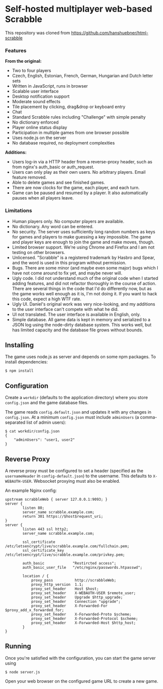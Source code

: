 # Self-hosted multiplayer web-based Scrabble

This repository was cloned from https://github.com/hanshuebner/html-scrabble

### Features

**From the original:**

* Two to four players
* Czech, English, Estonian, French, German, Hungarian and Dutch letter sets
* Written in JavaScript, runs in browser
* Scalable user interface
* Desktop notification support
* Moderate sound effects
* Tile placement by clicking, drag&drop or keyboard entry
* Chat
* Standard Scrabble rules including "Challenge" with simple penalty
* No dictionary enforced
* Player online status display
* Participation in multiple games from one browser possible
* Uses node.js on the server
* No database required, no deployment complexities

**Additions:**

* Users log-in via a HTTP header from a reverse-proxy header, such as from nginx's auth\_basic or auth\_request.
* Users can only play as their own users. No arbitrary players. Email feature removed.
* Able to delete games and see finished games.
* There are now clocks for the game, each player, and each turn.
* Game can be paused and resumed by a player. It also automatically pauses when all players leave.

### Limitations

* Human players only.  No computer players are available.
* No dictionary.  Any word can be entered.
* No security.  The server uses sufficiently long random numbers as keys for
  games and players to make guessing a key impossible.  The game and player
  keys are enough to join the game and make moves, though.
* Limited browser support.  We're using Chrome and Firefox and I am not
  testing on other browsers.
* Unlicensed.  "Scrabble" is a registered trademark by Hasbro and Spear, and
  the word is used in this program without permission.
* Bugs.  There are some minor (and maybe even some major) bugs which I have
  not come around to fix yet, and maybe never will.
* Ugly code.  I did not understand much of the original code when I started
  adding features, and did not refactor thoroughly in the course of action.
  There are several things in the code that I'd do differently now, but as
  the game works well enough as it is, I'm not doing it.  If you want to
  hack this code, expect a high WTF rate.
* Ugly UI.  Daniel's original work was very nice-looking, and my additions
  to the user interface can't compete with what he did.
* UI not translated.  The user interface is available in English, only.
* Simple database.  All game data is kept in memory and serialized to a JSON
  log using the node-dirty database system.  This works well, but has limited
  capacity and the database file grows without bounds.

## Installing

The game uses node.js as server and depends on some npm packages.  To install
dependencies:

```
$ npm install
```

## Configuration

Create a `workdir` (defaults to the application directory) where you store 
`config.json` and the game database files. 

The game reads `config.default.json` and updates it with any changes in 
`config.json`. At a minimum `config.json` must include `adminUsers`
(a comma-separated list of admin users): 

    $ cat workdir/config.json
    {
        "adminUsers": "user1, user2"
    }

## Reverse Proxy

A reverse proxy must be configured to set a header (specified as the 
`usernameHeader` in `config-default.json`) to the username. This defaults to
`X-WEBAUTH-USER`. Websocket proxying must also be enabled. 

An example Nginx config: 

    upstream scrabbleWeb { server 127.0.0.1:9093; }
    server {
            listen 80;
            server_name scrabble.example.com;
            return 301 https://$host$request_uri;
    }
    server {
            listen 443 ssl http2;
            server_name scrabble.example.com;

            ssl_certificate           /etc/letsencrypt/live/scrabble.example.com/fullchain.pem;
            ssl_certificate_key       /etc/letsencrypt/live/scrabble.example.com/privkey.pem;

            auth_basic             "Restircted access";
            auth_basic_user_file   "/etc/nginx/passwords.htpasswd";

            location / {
                proxy_pass          http://scrabbleWeb;
                proxy_http_version  1.1;
                proxy_set_header    Host $host;
                proxy_set_header    X-WEBAUTH-USER $remote_user;
                proxy_set_header    Upgrade $http_upgrade;
                proxy_set_header    Connection "upgrade";
                proxy_set_header    X-Forwarded-For $proxy_add_x_forwarded_for;
                proxy_set_header    X-Forwarded-Proto $scheme;
                proxy_set_header    X-Forwarded-Protocol $scheme;
                proxy_set_header    X-Forwarded-Host $http_host;
            }
    }

## Running

Once you're satisfied with the configuration, you can start the game
server using

```
$ node server.js
```

Open your web browser on the configured game URL to create a new game.
